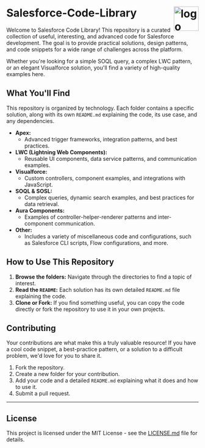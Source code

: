 # Salesforce-Code-Library <img width="65" height="64" align="right" alt="logo small syk" src="https://github.com/user-attachments/assets/6fb05ada-d7f7-433a-a73a-99dace196f35" />

Welcome to Salesforce Code Library! This repository is a curated collection of useful, interesting, and advanced code for Salesforce development. The goal is to provide practical solutions, design patterns, and code snippets for a wide range of challenges across the platform.

Whether you're looking for a simple SOQL query, a complex LWC pattern, or an elegant Visualforce solution, you'll find a variety of high-quality examples here.

## What You'll Find

This repository is organized by technology. Each folder contains a specific solution, along with its own `README.md` explaining the code, its use case, and any dependencies.

* **Apex:**
    * Advanced trigger frameworks, integration patterns, and best practices.
* **LWC (Lightning Web Components):**
    * Reusable UI components, data service patterns, and communication examples.
* **Visualforce:**
    * Custom controllers, component examples, and integrations with JavaScript.
* **SOQL & SOSL:**
    * Complex queries, dynamic search examples, and best practices for data retrieval.
* **Aura Components:**
    * Examples of controller-helper-renderer patterns and inter-component communication.
* **Other:**
    * Includes a variety of miscellaneous code and configurations, such as Salesforce CLI scripts, Flow configurations, and more.

## How to Use This Repository

1.  **Browse the folders:** Navigate through the directories to find a topic of interest.
2.  **Read the `README`:** Each solution has its own detailed `README.md` file explaining the code.
3.  **Clone or Fork:** If you find something useful, you can copy the code directly or fork the repository to use it in your own projects.

## Contributing

Your contributions are what make this a truly valuable resource! If you have a cool code snippet, a best-practice pattern, or a solution to a difficult problem, we'd love for you to share it.

1.  Fork the repository.
2.  Create a new folder for your contribution.
3.  Add your code and a detailed `README.md` explaining what it does and how to use it.
4.  Submit a pull request.

---

## License

This project is licensed under the MIT License - see the [LICENSE.md](LICENSE.md) file for details.
